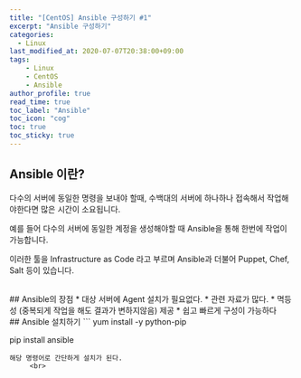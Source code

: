 ```yaml
---
title: "[CentOS] Ansible 구성하기 #1"
excerpt: "Ansible 구성하기"
categories: 
  - Linux
last_modified_at: 2020-07-07T20:38:00+09:00
tags: 
    - Linux
    - CentOS
    - Ansible
author_profile: true
read_time: true
toc_label: "Ansible" 
toc_icon: "cog" 
toc: true
toc_sticky: true
---
```


## Ansible 이란?
다수의 서버에 동일한 명령을 보내야 할때, 수백대의 서버에 하나하나 접속해서 작업해야한다면 많은 시간이 소요됩니다.
  
예를 들어 다수의 서버에 동일한 계정을 생성해야할 때 Ansible을 통해 한번에 작업이 가능합니다. 
  
이러한 툴을 Infrastructure as Code 라고 부르며 Ansible과 더불어 Puppet, Chef, Salt 등이 있습니다.
   
   
   <br>  
## Ansible의 장점
* 대상 서버에 Agent 설치가 필요없다.
* 관련 자료가 많다.
* 멱등성 (중복되게 작업을 해도 결과가 변하지않음) 제공
* 쉽고 빠르게 구성이 가능하다
   
   
   <br>
## Ansible 설치하기
```
yum install -y python-pip

pip install ansible
```
해당 명령어로 간단하게 설치가 된다.
     <br>
  
